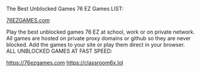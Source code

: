 
The Best Unblocked Games 76 EZ Games LIST:

<a href="https://76ezgames.com">76EZGAMES.com</a>




Play the best unblocked games 76 EZ at school, work or on private network. All games are hosted on private proxy domains or github so they are never blocked.
Add the games to your site or play them direct in your browser.
ALL UNBLOCKED GAMES AT FAST SPEED:

https://76ezgames.com
https://classroom6x.lol
